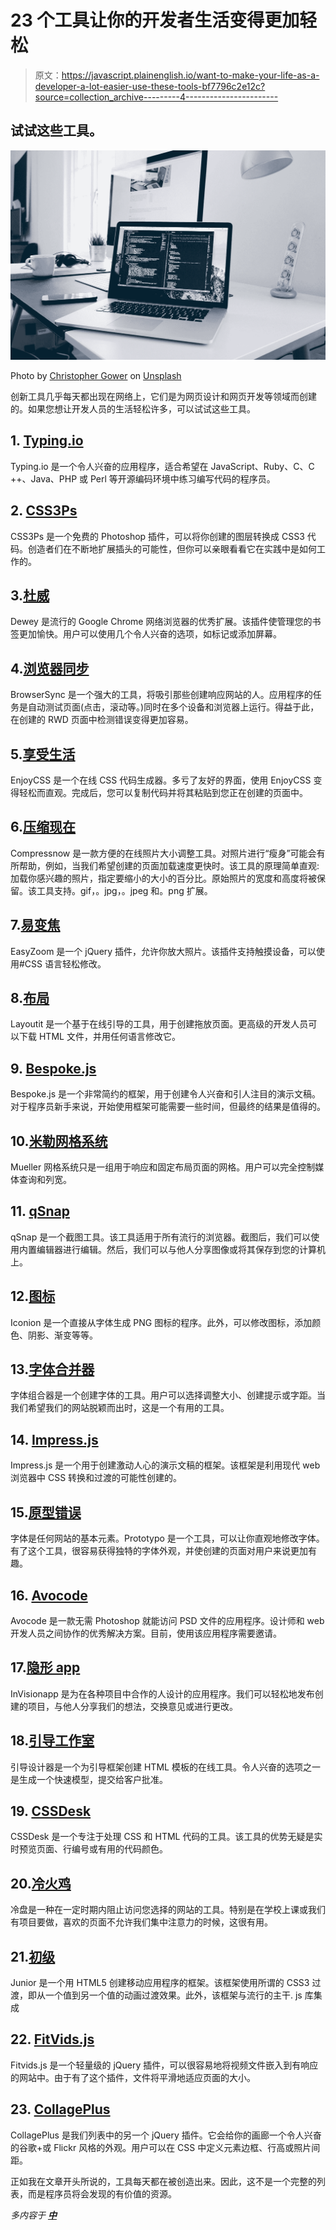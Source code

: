 # 23 个工具让你的开发者生活变得更加轻松

> 原文：<https://javascript.plainenglish.io/want-to-make-your-life-as-a-developer-a-lot-easier-use-these-tools-bf7796c2e12c?source=collection_archive---------4----------------------->

## 试试这些工具。

![](img/1c174ddba6cc7919d1725214a1912f97.png)

Photo by [Christopher Gower](https://unsplash.com/@cgower?utm_source=medium&utm_medium=referral) on [Unsplash](https://unsplash.com?utm_source=medium&utm_medium=referral)

创新工具几乎每天都出现在网络上，它们是为网页设计和网页开发等领域而创建的。如果您想让开发人员的生活轻松许多，可以试试这些工具。

## 1. [Typing.io](https://typing.io/)

Typing.io 是一个令人兴奋的应用程序，适合希望在 JavaScript、Ruby、C、C ++、Java、PHP 或 Perl 等开源编码环境中练习编写代码的程序员。

## 2. [CSS3Ps](http://css3ps.com/)

CSS3Ps 是一个免费的 Photoshop 插件，可以将你创建的图层转换成 CSS3 代码。创造者们在不断地扩展插头的可能性，但你可以亲眼看看它在实践中是如何工作的。

## 3.[杜威](https://chrome.google.com/webstore/detail/dewey-bookmarks/aahpfefkmihhdabllidnlipghcjgpkdm)

Dewey 是流行的 Google Chrome 网络浏览器的优秀扩展。该插件使管理您的书签更加愉快。用户可以使用几个令人兴奋的选项，如标记或添加屏幕。

## 4.[浏览器同步](https://browsersync.io/)

BrowserSync 是一个强大的工具，将吸引那些创建响应网站的人。应用程序的任务是自动测试页面(点击，滚动等。)同时在多个设备和浏览器上运行。得益于此，在创建的 RWD 页面中检测错误变得更加容易。

## 5.[享受生活](https://enjoycss.com/)

EnjoyCSS 是一个在线 CSS 代码生成器。多亏了友好的界面，使用 EnjoyCSS 变得轻松而直观。完成后，您可以复制代码并将其粘贴到您正在创建的页面中。

## 6.[压缩现在](https://compressnow.com/)

Compressnow 是一款方便的在线照片大小调整工具。对照片进行“瘦身”可能会有所帮助，例如，当我们希望创建的页面加载速度更快时。该工具的原理简单直观:加载你感兴趣的照片，指定要缩小的大小的百分比。原始照片的宽度和高度将被保留。该工具支持。gif，。jpg，。jpeg 和。png 扩展。

## 7.[易变焦](https://github.com/i-like-robots/EasyZoom)

EasyZoom 是一个 jQuery 插件，允许你放大照片。该插件支持触摸设备，可以使用#CSS 语言轻松修改。

## 8.[布局](https://www.layoutit.com/)

Layoutit 是一个基于在线引导的工具，用于创建拖放页面。更高级的开发人员可以下载 HTML 文件，并用任何语言修改它。

## 9. [Bespoke.js](http://markdalgleish.com/projects/bespoke.js/)

Bespoke.js 是一个非常简约的框架，用于创建令人兴奋和引人注目的演示文稿。对于程序员新手来说，开始使用框架可能需要一些时间，但最终的结果是值得的。

## 10.[米勒网格系统](https://muellergridsystem.com/)

Mueller 网格系统只是一组用于响应和固定布局页面的网格。用户可以完全控制媒体查询和列宽。

## 11. [qSnap](https://chrome.google.com/webstore/detail/qsnap-screen-capture-scre/bijakfpegjnjmfdoiloebhaemhomjkon)

qSnap 是一个截图工具。该工具适用于所有流行的浏览器。截图后，我们可以使用内置编辑器进行编辑。然后，我们可以与他人分享图像或将其保存到您的计算机上。

## 12.[图标](https://iconion.com/)

Iconion 是一个直接从字体生成 PNG 图标的程序。此外，可以修改图标，添加颜色、阴影、渐变等等。

## 13.[字体合并器](https://fontjoy.com/)

字体组合器是一个创建字体的工具。用户可以选择调整大小、创建提示或字距。当我们希望我们的网站脱颖而出时，这是一个有用的工具。

## 14. [Impress.js](https://impress.js.org/#/bored)

Impress.js 是一个用于创建激动人心的演示文稿的框架。该框架是利用现代 web 浏览器中 CSS 转换和过渡的可能性创建的。

## 15.[原型错误](https://www.prototypo.io/)

字体是任何网站的基本元素。Prototypo 是一个工具，可以让你直观地修改字体。有了这个工具，很容易获得独特的字体外观，并使创建的页面对用户来说更加有趣。

## 16. [Avocode](https://avocode.com/)

Avocode 是一款无需 Photoshop 就能访问 PSD 文件的应用程序。设计师和 web 开发人员之间协作的优秀解决方案。目前，使用该应用程序需要邀请。

## 17.[隐形 app](https://www.invisionapp.com/)

InVisionapp 是为在各种项目中合作的人设计的应用程序。我们可以轻松地发布创建的项目，与他人分享我们的想法，交换意见或进行更改。

## 18.[引导工作室](https://bootstrapstudio.io/)

引导设计器是一个为引导框架创建 HTML 模板的在线工具。令人兴奋的选项之一是生成一个快速模型，提交给客户批准。

## 19. [CSSDesk](https://cssdeck.com/)

CSSDesk 是一个专注于处理 CSS 和 HTML 代码的工具。该工具的优势无疑是实时预览页面、行编号或有用的代码颜色。

## 20.[冷火鸡](https://getcoldturkey.com/)

冷盘是一种在一定时期内阻止访问您选择的网站的工具。特别是在学校上课或我们有项目要做，喜欢的页面不允许我们集中注意力的时候，这很有用。

## 21.[初级](https://justspamjustin.github.io/junior/#home)

Junior 是一个用 HTML5 创建移动应用程序的框架。该框架使用所谓的 CSS3 过渡，即从一个值到另一个值的动画过渡效果。此外，该框架与流行的主干. js 库集成

## 22. [FitVids.js](http://fitvidsjs.com/)

Fitvids.js 是一个轻量级的 jQuery 插件，可以很容易地将视频文件嵌入到有响应的网站中。由于有了这个插件，文件将平滑地适应页面的大小。

## 23. [CollagePlus](https://github.com/ed-lea/jquery-collagePlus)

CollagePlus 是我们列表中的另一个 jQuery 插件。它会给你的画廊一个令人兴奋的谷歌+或 Flickr 风格的外观。用户可以在 CSS 中定义元素边框、行高或照片间距。

正如我在文章开头所说的，工具每天都在被创造出来。因此，这不是一个完整的列表，而是程序员将会发现的有价值的资源。

*多内容于* [***中***](http://plainenglish.io/)